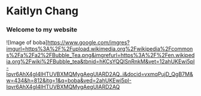# Kaitlyn Chang

### Welcome to my website

![Image of boba]https://www.google.com/imgres?imgurl=https%3A%2F%2Fupload.wikimedia.org%2Fwikipedia%2Fcommons%2Fa%2Fa2%2FBubble_Tea.png&imgrefurl=https%3A%2F%2Fen.wikipedia.org%2Fwiki%2FBubble_tea&tbnid=hKCsYQQlSnRnkM&vet=12ahUKEwi5pI-Iqvr6AhX4gI4IHTUVBXMQMygAegUIARD2AQ..i&docid=vxmqPujD_QgB7M&w=434&h=812&itg=1&q=boba&ved=2ahUKEwi5pI-Iqvr6AhX4gI4IHTUVBXMQMygAegUIARD2AQ
